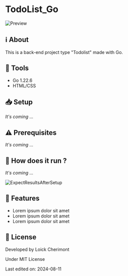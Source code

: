 # TodoList_Go

![Preview](https://placehold.co/500x300 "Preview of AppName")


## :information_source: About  

This is a back-end project type "Todolist" made with Go.


## :wrench: Tools
- Go 1.22.6
- HTML/CSS

<!-- 
    SETUP
    Explain using command lines, the steps to follow to setup the project
    At the end show, the expected result with a image   

    Ex: 
    1. Download the whole project `Travel` on your system
    2. Open your terminal in `Travel`
    ```
    cd Travel
    ```
    3. In `Travel` directory, run:
    ```
    go run github.com/loickcherimont/Travel/main
    ```
    4. If there is no error. Go on your favorite browser and use this line in your URL address bar
    ```
    http://localhost:8080/travel
    ```
    5. Here you are! Welcome in the main page of the Web application

    ![Main page of the application](assets/images/readme_images/mainpage.png)
-->

## :inbox_tray: Setup

*It's coming ...*

## :warning: Prerequisites
<!-- Bullet list or simple sentence explaining what contributor needs for this project -->
*It's coming ...*

## :thinking: How does it run ?
*It's coming ...*

![ExpectResultsAfterSetup](https://placehold.co/300x200)

<!-- 
    FEATURES
    List of the main new features, fixes to bring on the project

    Ex:
    - Setup Night/Day mode
    - Add animation when music is playing
-->

## :test_tube: Features
- Lorem ipsum dolor sit amet
- Lorem ipsum dolor sit amet
- Lorem ipsum dolor sit amet

<!-- 
    LICENSE
    Write Developer name with used license
 -->
 
## :key: License

Developed by Loick Cherimont  

Under MIT License  

Last edited on: 2024-08-11
